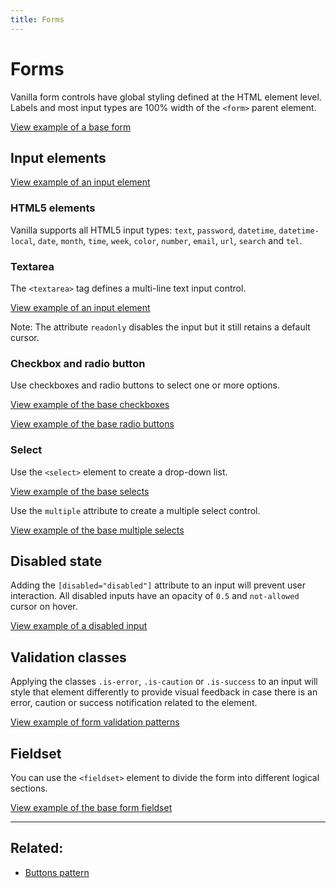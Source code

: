 ```yaml
---
title: Forms
---
```


# Forms

Vanilla form controls have global styling defined at the HTML element level. Labels and most input types are 100% width of the ```<form>``` parent element.

<a href="https://vanilla-framework.github.io/vanilla-framework/examples/base/forms/form/"
    class="js-example">
    View example of a base form
</a>

## Input elements

<a href="https://vanilla-framework.github.io/vanilla-framework/examples/base/forms/input/"
    class="js-example">
    View example of an input element
</a>

### HTML5 elements

Vanilla supports all HTML5 input types: ```text```, ```password```, ```datetime```, ```datetime-local```, ```date```, ```month```, ```time```, ```week```, ```color```, ```number```, ```email```, ```url```, ```search``` and ```tel```.

### Textarea

The ```<textarea>``` tag defines a multi-line text input control.

<a href="https://vanilla-framework.github.io/vanilla-framework/examples/base/forms/textarea/"
    class="js-example">
    View example of an input element
</a>

Note: The attribute ```readonly``` disables the input but it still retains a default cursor.

### Checkbox and radio button

Use checkboxes and radio buttons to select one or more options.

<a href="https://vanilla-framework.github.io/vanilla-framework/examples/base/forms/checkboxes/"
    class="js-example">
    View example of the base checkboxes
</a>

<a href="https://vanilla-framework.github.io/vanilla-framework/examples/base/forms/radio-buttons/"
    class="js-example">
    View example of the base radio buttons
</a>

### Select

Use the ```<select>``` element to create a drop-down list.

<a href="https://vanilla-framework.github.io/vanilla-framework/examples/base/forms/selects/"
    class="js-example">
    View example of the base selects
</a>

Use the ```multiple``` attribute to create a multiple select control.

<a href="https://vanilla-framework.github.io/vanilla-framework/examples/base/forms/select-multiple/"
    class="js-example">
    View example of the base multiple selects
</a>

## Disabled state

Adding the ```[disabled="disabled"]``` attribute to an input will prevent user interaction. All disabled inputs have an opacity of ```0.5``` and ```not-allowed``` cursor on hover.

<a href="https://vanilla-framework.github.io/vanilla-framework/examples/base/forms/disabled-input/"
    class="js-example">
    View example of a disabled input
</a>

## Validation classes

Applying the classes ```.is-error```, ```.is-caution``` or ```.is-success``` to an input will style that element differently to provide visual feedback in case there is an error, caution or success notification related to the element.

<a href="https://vanilla-framework.github.io/vanilla-framework/examples/patterns/form-validation/"
    class="js-example">
    View example of form validation patterns
</a>

## Fieldset

You can use the ```<fieldset>``` element to divide the form into different logical sections.

<a href="https://vanilla-framework.github.io/vanilla-framework/examples/base/forms/fieldset/"
    class="js-example">
    View example of the base form fieldset
</a>

<hr />

## Related:
* [Buttons pattern](/en/patterns/buttons/)

